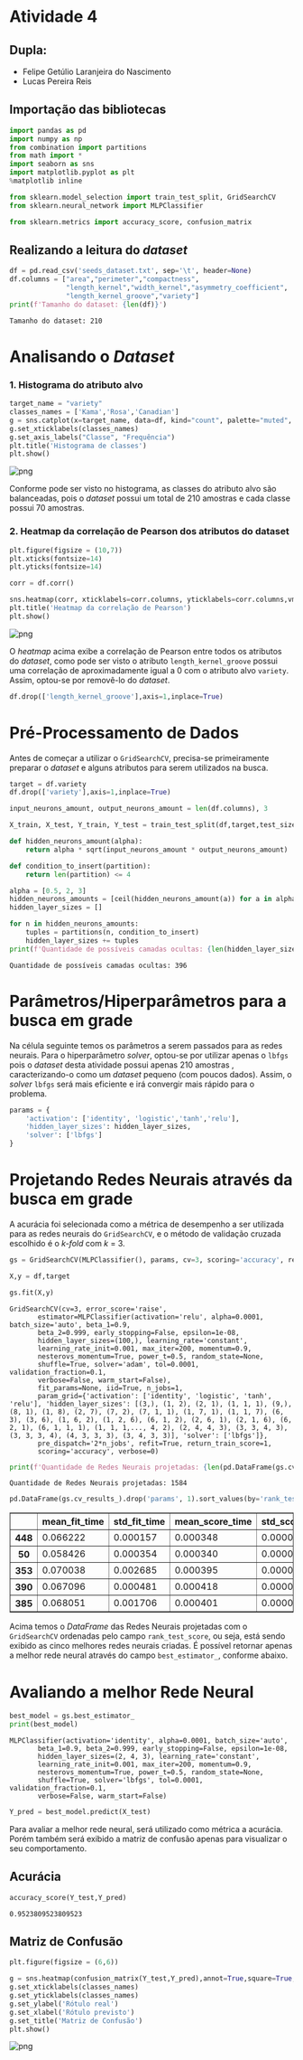 
# Atividade 4

## Dupla:

* Felipe Getúlio Laranjeira do Nascimento
* Lucas Pereira Reis

## Importação das bibliotecas


```python
import pandas as pd
import numpy as np
from combination import partitions
from math import *
import seaborn as sns
import matplotlib.pyplot as plt
%matplotlib inline

from sklearn.model_selection import train_test_split, GridSearchCV
from sklearn.neural_network import MLPClassifier

from sklearn.metrics import accuracy_score, confusion_matrix
```

## Realizando a leitura do *dataset*


```python
df = pd.read_csv('seeds_dataset.txt', sep='\t', header=None)
df.columns = ["area","perimeter","compactness",
              "length_kernel","width_kernel","asymmetry_coefficient",
              "length_kernel_groove","variety"]
print(f'Tamanho do dataset: {len(df)}')
```

    Tamanho do dataset: 210
    

# Analisando o *Dataset*

### 1. Histograma do atributo alvo


```python
target_name = "variety"
classes_names = ['Kama','Rosa','Canadian']
g = sns.catplot(x=target_name, data=df, kind="count", palette="muted", height=4.5, aspect=1.0)
g.set_xticklabels(classes_names)
g.set_axis_labels("Classe", "Frequência")
plt.title('Histograma de classes')
plt.show()
```


![png](resolucao-atividade-4_files/resolucao-atividade-4_8_0.png)


Conforme pode ser visto no histograma, as classes do atributo alvo são balanceadas, pois o *dataset* possui um total de 210 amostras e cada classe possui 70 amostras.

### 2. Heatmap da correlação de Pearson dos atributos do dataset


```python
plt.figure(figsize = (10,7))
plt.xticks(fontsize=14)
plt.yticks(fontsize=14)

corr = df.corr()

sns.heatmap(corr, xticklabels=corr.columns, yticklabels=corr.columns,vmin=-1, vmax=1,linewidths=.5, cmap = "RdBu_r",annot=True)
plt.title('Heatmap da correlação de Pearson')
plt.show()
```


![png](resolucao-atividade-4_files/resolucao-atividade-4_11_0.png)


O *heatmap* acima exibe a correlação de Pearson entre todos os atributos do *dataset*, como pode ser visto o atributo `length_kernel_groove` possui uma correlação de aproximadamente igual a 0 com o atributo alvo `variety`. Assim, optou-se por removê-lo do *dataset*.


```python
df.drop(['length_kernel_groove'],axis=1,inplace=True)
```

# Pré-Processamento de Dados

Antes de começar a utilizar o `GridSearchCV`, precisa-se primeiramente preparar o *dataset* e alguns atributos para serem utilizados na busca.


```python
target = df.variety
df.drop(['variety'],axis=1,inplace=True)
```


```python
input_neurons_amount, output_neurons_amount = len(df.columns), 3
```


```python
X_train, X_test, Y_train, Y_test = train_test_split(df,target,test_size=0.3)
```


```python
def hidden_neurons_amount(alpha):
    return alpha * sqrt(input_neurons_amount * output_neurons_amount)

def condition_to_insert(partition):
    return len(partition) <= 4
```


```python
alpha = [0.5, 2, 3]
hidden_neurons_amounts = [ceil(hidden_neurons_amount(a)) for a in alpha]
hidden_layer_sizes = []

for n in hidden_neurons_amounts:
    tuples = partitions(n, condition_to_insert)
    hidden_layer_sizes += tuples
print(f'Quantidade de possíveis camadas ocultas: {len(hidden_layer_sizes)}')
```

    Quantidade de possíveis camadas ocultas: 396
    

# Parâmetros/Hiperparâmetros para a busca em grade

Na célula seguinte temos os parâmetros a serem passados para as redes neurais. Para o hiperparâmetro *solver*, optou-se por utilizar apenas o `lbfgs` pois o *dataset* desta atividade possui apenas 210 amostras , caracterizando-o como um *dataset* pequeno (com poucos dados). Assim, o *solver* `lbfgs` será mais eficiente e irá convergir mais rápido para o problema.


```python
params = {
    'activation': ['identity', 'logistic','tanh','relu'],
    'hidden_layer_sizes': hidden_layer_sizes,
    'solver': ['lbfgs']
}
```

# Projetando Redes Neurais através da busca em grade

A acurácia foi selecionada como a métrica de desempenho a ser utilizada para as redes neurais do `GridSearchCV`, e o método de validação cruzada escolhido é o *k-fold* com *k* = 3.


```python
gs = GridSearchCV(MLPClassifier(), params, cv=3, scoring='accuracy', return_train_score=1)
```


```python
X,y = df,target
```


```python
gs.fit(X,y)
```




    GridSearchCV(cv=3, error_score='raise',
           estimator=MLPClassifier(activation='relu', alpha=0.0001, batch_size='auto', beta_1=0.9,
           beta_2=0.999, early_stopping=False, epsilon=1e-08,
           hidden_layer_sizes=(100,), learning_rate='constant',
           learning_rate_init=0.001, max_iter=200, momentum=0.9,
           nesterovs_momentum=True, power_t=0.5, random_state=None,
           shuffle=True, solver='adam', tol=0.0001, validation_fraction=0.1,
           verbose=False, warm_start=False),
           fit_params=None, iid=True, n_jobs=1,
           param_grid={'activation': ['identity', 'logistic', 'tanh', 'relu'], 'hidden_layer_sizes': [(3,), (1, 2), (2, 1), (1, 1, 1), (9,), (8, 1), (1, 8), (2, 7), (7, 2), (7, 1, 1), (1, 7, 1), (1, 1, 7), (6, 3), (3, 6), (1, 6, 2), (1, 2, 6), (6, 1, 2), (2, 6, 1), (2, 1, 6), (6, 2, 1), (6, 1, 1, 1), (1, 1, 1,..., 4, 2), (2, 4, 4, 3), (3, 3, 4, 3), (3, 3, 3, 4), (4, 3, 3, 3), (3, 4, 3, 3)], 'solver': ['lbfgs']},
           pre_dispatch='2*n_jobs', refit=True, return_train_score=1,
           scoring='accuracy', verbose=0)




```python
print(f'Quantidade de Redes Neurais projetadas: {len(pd.DataFrame(gs.cv_results_))}')
```

    Quantidade de Redes Neurais projetadas: 1584
    


```python
pd.DataFrame(gs.cv_results_).drop('params', 1).sort_values(by='rank_test_score').head()
```




<div>
<style scoped>
    .dataframe tbody tr th:only-of-type {
        vertical-align: middle;
    }

    .dataframe tbody tr th {
        vertical-align: top;
    }

    .dataframe thead th {
        text-align: right;
    }
</style>
<table border="1" class="dataframe">
  <thead>
    <tr style="text-align: right;">
      <th></th>
      <th>mean_fit_time</th>
      <th>std_fit_time</th>
      <th>mean_score_time</th>
      <th>std_score_time</th>
      <th>param_activation</th>
      <th>param_hidden_layer_sizes</th>
      <th>param_solver</th>
      <th>split0_test_score</th>
      <th>split1_test_score</th>
      <th>split2_test_score</th>
      <th>mean_test_score</th>
      <th>std_test_score</th>
      <th>rank_test_score</th>
      <th>split0_train_score</th>
      <th>split1_train_score</th>
      <th>split2_train_score</th>
      <th>mean_train_score</th>
      <th>std_train_score</th>
    </tr>
  </thead>
  <tbody>
    <tr>
      <th>448</th>
      <td>0.066222</td>
      <td>0.000157</td>
      <td>0.000348</td>
      <td>0.000008</td>
      <td>logistic</td>
      <td>(4, 2, 3)</td>
      <td>lbfgs</td>
      <td>0.972222</td>
      <td>0.884058</td>
      <td>0.840580</td>
      <td>0.900000</td>
      <td>0.055063</td>
      <td>1</td>
      <td>0.847826</td>
      <td>0.865248</td>
      <td>0.957447</td>
      <td>0.890174</td>
      <td>0.048098</td>
    </tr>
    <tr>
      <th>50</th>
      <td>0.058426</td>
      <td>0.000354</td>
      <td>0.000340</td>
      <td>0.000026</td>
      <td>identity</td>
      <td>(2, 4, 3)</td>
      <td>lbfgs</td>
      <td>0.958333</td>
      <td>0.927536</td>
      <td>0.811594</td>
      <td>0.900000</td>
      <td>0.063117</td>
      <td>1</td>
      <td>0.905797</td>
      <td>0.914894</td>
      <td>0.936170</td>
      <td>0.918954</td>
      <td>0.012728</td>
    </tr>
    <tr>
      <th>353</th>
      <td>0.070038</td>
      <td>0.002685</td>
      <td>0.000395</td>
      <td>0.000015</td>
      <td>identity</td>
      <td>(2, 4, 5, 2)</td>
      <td>lbfgs</td>
      <td>0.944444</td>
      <td>0.942029</td>
      <td>0.797101</td>
      <td>0.895238</td>
      <td>0.068658</td>
      <td>3</td>
      <td>0.869565</td>
      <td>0.865248</td>
      <td>0.957447</td>
      <td>0.897420</td>
      <td>0.042482</td>
    </tr>
    <tr>
      <th>390</th>
      <td>0.067096</td>
      <td>0.000481</td>
      <td>0.000418</td>
      <td>0.000053</td>
      <td>identity</td>
      <td>(3, 4, 4, 2)</td>
      <td>lbfgs</td>
      <td>0.944444</td>
      <td>0.927536</td>
      <td>0.811594</td>
      <td>0.895238</td>
      <td>0.058921</td>
      <td>3</td>
      <td>0.898551</td>
      <td>0.886525</td>
      <td>0.985816</td>
      <td>0.923630</td>
      <td>0.044245</td>
    </tr>
    <tr>
      <th>385</th>
      <td>0.068051</td>
      <td>0.001706</td>
      <td>0.000401</td>
      <td>0.000046</td>
      <td>identity</td>
      <td>(4, 3, 2, 4)</td>
      <td>lbfgs</td>
      <td>0.958333</td>
      <td>0.927536</td>
      <td>0.797101</td>
      <td>0.895238</td>
      <td>0.069800</td>
      <td>3</td>
      <td>0.905797</td>
      <td>0.886525</td>
      <td>0.992908</td>
      <td>0.928410</td>
      <td>0.046281</td>
    </tr>
  </tbody>
</table>
</div>



Acima temos o *DataFrame* das Redes Neurais projetadas com o `GridSearchCV` ordenadas pelo campo `rank_test_score`, ou seja, está sendo exibido as cinco melhores redes neurais criadas. É possível retornar apenas a melhor rede neural através do campo `best_estimator_`, conforme abaixo.

# Avaliando a melhor Rede Neural


```python
best_model = gs.best_estimator_
print(best_model)
```

    MLPClassifier(activation='identity', alpha=0.0001, batch_size='auto',
           beta_1=0.9, beta_2=0.999, early_stopping=False, epsilon=1e-08,
           hidden_layer_sizes=(2, 4, 3), learning_rate='constant',
           learning_rate_init=0.001, max_iter=200, momentum=0.9,
           nesterovs_momentum=True, power_t=0.5, random_state=None,
           shuffle=True, solver='lbfgs', tol=0.0001, validation_fraction=0.1,
           verbose=False, warm_start=False)
    


```python
Y_pred = best_model.predict(X_test)
```

Para avaliar a melhor rede neural, será utilizado como métrica a acurácia. Porém também será exibido a matriz de confusão apenas para visualizar o seu comportamento.

## Acurácia


```python
accuracy_score(Y_test,Y_pred)
```




    0.9523809523809523



## Matriz de Confusão


```python
plt.figure(figsize = (6,6))

g = sns.heatmap(confusion_matrix(Y_test,Y_pred),annot=True,square=True,fmt="d",cmap="Blues")
g.set_xticklabels(classes_names)
g.set_yticklabels(classes_names)
g.set_ylabel('Rótulo real')
g.set_xlabel('Rótulo previsto')
g.set_title('Matriz de Confusão')
plt.show()
```


![png](resolucao-atividade-4_files/resolucao-atividade-4_39_0.png)


